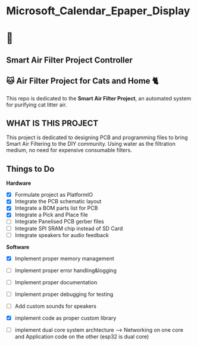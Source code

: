 # Microsoft_Calendar_Epaper_Display

# :pencil:

## Smart Air Filter Project Controller

## :cat: Air Filter Project for Cats and Home :cat2:

This repo is dedicated to the **Smart Air Filter Project**, an automated system for purifying cat litter air.

## WHAT IS THIS PROJECT

This project is dedicated to designing PCB and programming files to bring Smart Air Filtering to the DIY community. Using water as the filtration medium, no need for expensive consumable filters. 

## Things to Do

**__Hardware__**

- [x] Formulate project as PlatformIO
- [x] Integrate the PCB schematic layout
- [x] Integrate a BOM parts list for PCB
- [x] Integrate a Pick and Place file
- [ ] Integrate Panelised PCB gerber files
- [ ] Integrate SPI SRAM chip instead of SD Card
- [ ] Integrate speakers for audio feedback

**__Software__**

- [x] Implement proper memory management
- [ ] Implement proper error handling&logging
- [ ] Implement proper documentation
- [ ] Implement proper debugging for testing
- [ ] Add custom sounds for speakers
- [x] implement code as proper custom library
- [ ] implement dual core system archtecture
        --> Networking on one core and Application code on the other (esp32 is dual core)
        

